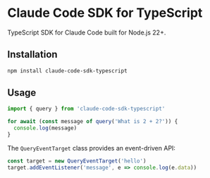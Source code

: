 # Claude Code SDK for TypeScript

TypeScript SDK for Claude Code built for Node.js 22+.

## Installation

```bash
npm install claude-code-sdk-typescript
```

## Usage

```ts
import { query } from 'claude-code-sdk-typescript'

for await (const message of query('What is 2 + 2?')) {
  console.log(message)
}
```

The `QueryEventTarget` class provides an event-driven API:

```ts
const target = new QueryEventTarget('hello')
target.addEventListener('message', e => console.log(e.data))
```
